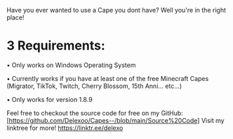 Have you ever wanted to use a Cape you dont have? Well you're in the right place!
# 3 Requirements:

• Only works on Windows Operating System

• Currently works if you have at least one of the free Minecraft Capes (Migrator, TikTok, Twitch, Cherry Blossom, 15th Anni... etc...)

• Only works for version 1.8.9



Feel free to checkout the source code for free on my GitHub: [https://github.com/Delexoo/Capes--/blob/main/Source%20Code]
Visit my linktree for more! https://linktr.ee/delexo
